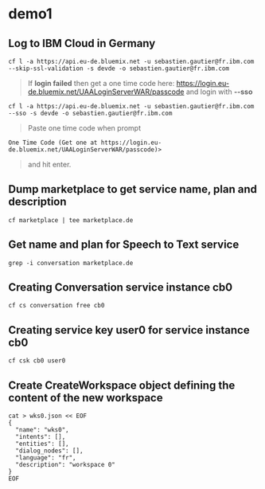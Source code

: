 # demo1

## Log to IBM Cloud in Germany
```
cf l -a https://api.eu-de.bluemix.net -u sebastien.gautier@fr.ibm.com --skip-ssl-validation -s devde -o sebastien.gautier@fr.ibm.com
```

> If **login failed** then get a one time code here:
https://login.eu-de.bluemix.net/UAALoginServerWAR/passcode
and login with **--sso**

```
cf l -a https://api.eu-de.bluemix.net -u sebastien.gautier@fr.ibm.com --sso -s devde -o sebastien.gautier@fr.ibm.com
```
> Paste one time code when prompt
```
One Time Code (Get one at https://login.eu-de.bluemix.net/UAALoginServerWAR/passcode)>
```
> and hit enter.

## Dump marketplace to get service name, plan and description

```
cf marketplace | tee marketplace.de
```

## Get name and plan for Speech to Text service

```
grep -i conversation marketplace.de
```

## Creating Conversation service instance cb0

```
cf cs conversation free cb0
```

## Creating service key user0 for service instance cb0

```
cf csk cb0 user0
```

## Create CreateWorkspace object defining the content of the new workspace

```
cat > wks0.json << EOF
{
  "name": "wks0",
  "intents": [],
  "entities": [],
  "dialog_nodes": [],
  "language": "fr",
  "description": "workspace 0"
}
EOF
```




